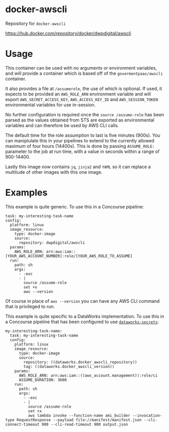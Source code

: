 # docker-awscli
Repository for `docker-awscli`

https://hub.docker.com/repository/docker/dwpdigital/awscli

# Usage

This container can be used with no arguments or environment variables, and will 
provide a container which is based off of the `govermentpaas/awscli` container.

It also provides a file at `/assumerole`, the use of which is optional. If used,
it expects to be provided an `AWS_ROLE_ARN` environment variable and will export 
`AWS_SECRET_ACCESS_KEY`, `AWS_ACCESS_KEY_ID` and `AWS_SESSION_TOKEN` environmental 
variables for use in-session.

No further configuration is required once the `source /assume-role` has been parsed 
as the values obtained from STS are exported as environmental variables and can 
therefore be used by AWS CLI calls.

The default time for the role assumption to last is five minutes (900s).  You can maniplulate this in your pipelines to extend to the currently allowed maximum of four hours (14400s).  This is done by passing `ASSUME_ROLE:` parameter to the job at run time, with a value in seconds within a range of 900-14400.

Lastly this image now contains `jq`, `jinja2` and `YAML` so it can replace a multitude of other images with this one image.


# Examples
This example is quite generic. To use this in a Concourse pipeline:

    task: my-interesting-task-name
    config:
      platform: linux
      image_resource:
        type: docker-image
        source:
          repository: dwpdigital/awscli
      params:
        AWS_ROLE_ARN: arn:aws:iam::[YOUR_AWS_ACCOUNT_NUMBER]:role/[YOUR_AWS_ROLE_TO_ASSUME]
      run:
        path: sh
        args:
          - -exc
          - |
            source /assume-role
            set +x
            aws --version
            
Of course in place of `aws --version` you can have any AWS CLI command that is privileged 
to run.


This example is quite specific to a DataWorks implementation. To use this in a 
Concourse pipeline that has been configured to use [`dataworks-secrets`](https://github.ucds.io/dip/dataworks-secrets):

    my-interesting-task-name:
      task: my-interesting-task-name
      config:
        platform: linux
        image_resource:
          type: docker-image
          source:
            repository: ((dataworks.docker_awscli_repository))
            tag: ((dataworks.docker_awscli_version))
        params:
          AWS_ROLE_ARN: arn:aws:iam::((aws_account.management)):role/ci
          ASSUME_DURATION: 3600
        run:
          path: sh
          args:
            - -exc
            - |
              source /assume-role
              set +x
              aws lambda invoke --function-name ami_builder --invocation-type RequestResponse --payload file://manifest/manifest.json --cli-connect-timeout 900 --cli-read-timeout 900 output.json
